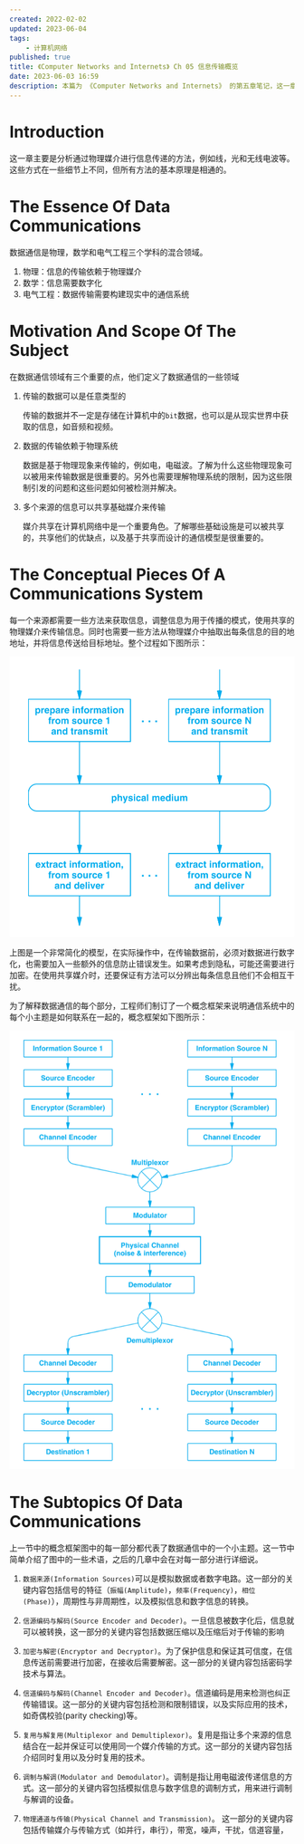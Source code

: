 ```yaml
---
created: 2022-02-02
updated: 2023-06-04
tags:
    - 计算机网络
published: true
title: 《Computer Networks and Internets》 Ch 05 信息传输概览
date: 2023-06-03 16:59 
description: 本篇为 《Computer Networks and Internets》 的第五章笔记，这一章主要分析了通过物理媒介进行信息传递的框架，概述了多信源通过物理媒介进行信息传递的方式。
---
```


# Introduction

这一章主要是分析通过物理媒介进行信息传递的方法，例如线，光和无线电波等。这些方式在一些细节上不同，但所有方法的基本原理是相通的。

# The Essence Of Data Communications

数据通信是物理，数学和电气工程三个学科的混合领域。

1. 物理：信息的传输依赖于物理媒介
2. 数学：信息需要数字化
3. 电气工程：数据传输需要构建现实中的通信系统

# Motivation And Scope Of The Subject

在数据通信领域有三个重要的点，他们定义了数据通信的一些领域

1. 传输的数据可以是任意类型的

   传输的数据并不一定是存储在计算机中的`bit`数据，也可以是从现实世界中获取的信息，如音频和视频。

2. 数据的传输依赖于物理系统

   数据是基于物理现象来传输的，例如电，电磁波。了解为什么这些物理现象可以被用来传输数据是很重要的。另外也需要理解物理系统的限制，因为这些限制引发的问题和这些问题如何被检测并解决。

3. 多个来源的信息可以共享基础媒介来传输

   媒介共享在计算机网络中是一个重要角色。了解哪些基础设施是可以被共享的，共享他们的优缺点，以及基于共享而设计的通信模型是很重要的。

# The Conceptual Pieces Of A Communications System

每一个来源都需要一些方法来获取信息，调整信息为用于传播的模式，使用共享的物理媒介来传输信息。同时也需要一些方法从物理媒介中抽取出每条信息的目的地地址，并将信息传送给目标地址。整个过程如下图所示：

![数据通信简单模型](/ch_05_overview_of_data_communications/2019-11-25-23-24-24.png)

上图是一个非常简化的模型，在实际操作中，在传输数据前，必须对数据进行数字化，也需要加入一些额外的信息防止错误发生。如果考虑到隐私，可能还需要进行加密。在使用共享媒介时，还要保证有方法可以分辨出每条信息且他们不会相互干扰。

为了解释数据通信的每个部分，工程师们制订了一个概念框架来说明通信系统中的每个小主题是如何联系在一起的，概念框架如下图所示：

![概念框架](/ch_05_overview_of_data_communications/2019-11-25-23-28-26.png)

# The Subtopics Of Data Communications

上一节中的概念框架图中的每一部分都代表了数据通信中的一个小主题。这一节中简单介绍了图中的一些术语，之后的几章中会在对每一部分进行详细说。

1. `数据来源(Information Sources)`可以是模拟数据或者数字电路。这一部分的关键内容包括信号的特征（`振幅(Amplitude)`，`频率(Frequency)`，`相位(Phase)`），周期性与非周期性，以及模拟信息和数字信息的转换。

2. `信源编码与解码(Source Encoder and Decoder)`。一旦信息被数字化后，信息就可以被转换，这一部分的关键内容包括数据压缩以及压缩后对于传输的影响

3. `加密与解密(Encryptor and Decryptor)`。为了保护信息和保证其可信度，在信息传送前需要进行加密，在接收后需要解密。这一部分的关键内容包括密码学技术与算法。

4. `信道编码与解码(Channel Encoder and Decoder)`。信道编码是用来检测也纠正传输错误。这一部分的关键内容包括检测和限制错误，以及实际应用的技术，如奇偶校验(parity checking)等。

5. `复用与解复用(Multiplexor and Demultiplexor)`。复用是指让多个来源的信息结合在一起并保证可以使用同一个媒介传输的方式。这一部分的关键内容包括介绍同时复用以及分时复用的技术。

6. `调制与解调(Modulator and Demodulator)`。调制是指让用电磁波传递信息的方式。这一部分的关键内容包括模拟信息与数字信息的调制方式，用来进行调制与解调的设备。
7. `物理通道与传输(Physical Channel and Transmission)`。 这一部分的关键内容包括传输媒介与传输方式（如并行，串行），带宽，噪声，干扰，信道容量，
